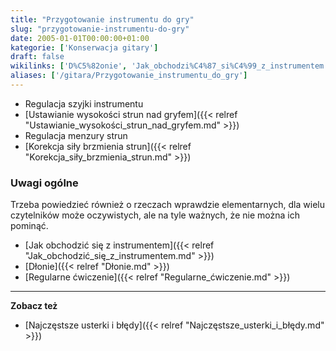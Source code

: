 ```yaml
---
title: "Przygotowanie instrumentu do gry"
slug: "przygotowanie-instrumentu-do-gry"
date: 2005-01-01T00:00:00+01:00
kategorie: ['Konserwacja gitary']
draft: false
wikilinks: ['D%C5%82onie', 'Jak_obchodzi%C4%87_si%C4%99_z_instrumentem', 'Korekcja_si%C5%82y_brzmienia_strun', 'Najcz%C4%99stsze_usterki_i_b%C5%82%C4%99dy', 'Regulacja_menzury_strun', 'Regulacja_szyjki_instrumentu', 'Regularne_%C4%87wiczenie', 'Ustawianie_wysoko%C5%9Bci_strun_nad_gryfem']
aliases: ['/gitara/Przygotowanie_instrumentu_do_gry']
---
```

  - Regulacja szyjki
    instrumentu<!-- link nie odnosił się do niczego: 'Przygotowanie instrumentu do gry' (PosixPath('Przygotowanie_instrumentu_do_gry.md')) links to 'Regulacja_szyjki_instrumentu' (PosixPath('/no/path/exists')) and that does not exist -->
  - [Ustawianie wysokości strun nad
    gryfem]({{< relref "Ustawianie_wysokości_strun_nad_gryfem.md" >}})
  - Regulacja menzury strun<!-- link nie odnosił się do niczego: 'Przygotowanie instrumentu do gry' (PosixPath('Przygotowanie_instrumentu_do_gry.md')) links to 'Regulacja_menzury_strun' (PosixPath('/no/path/exists')) and that does not exist -->
  - [Korekcja siły brzmienia
    strun]({{< relref "Korekcja_siły_brzmienia_strun.md" >}})

### Uwagi ogólne

Trzeba powiedzieć również o rzeczach wprawdzie elementarnych, dla wielu
czytelników może oczywistych, ale na tyle ważnych, że nie można ich
pominąć.

  - [Jak obchodzić się z
    instrumentem]({{< relref "Jak_obchodzić_się_z_instrumentem.md" >}})
  - [Dłonie]({{< relref "Dłonie.md" >}})
  - [Regularne ćwiczenie]({{< relref "Regularne_ćwiczenie.md" >}})

-----

**Zobacz też**

  - [Najczęstsze usterki i
    błędy]({{< relref "Najczęstsze_usterki_i_błędy.md" >}})

